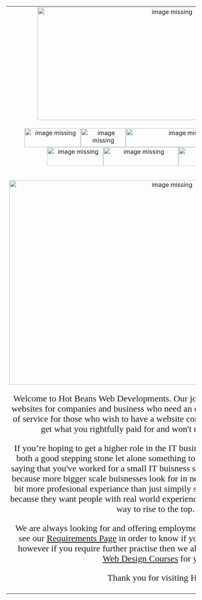 <!DOCTYPE html PUBLIC "-//W3C//DTD XHTML 1.0 Transitional//EN" "http://www.w3.org/TR/xhtml1/DTD/xhtml1-transitional.dtd">
<html xmlns="http://www.w3.org/1999/xhtml">
<head>
<meta http-equiv="Content-Type" content="text/html; charset=utf-8" />
<title>Untitled Document</title>
<style type="text/css">
.w {
	font-family: "Comic Sans MS", cursive;
}
body {
	background-image: url(wood.jpg);
}
.uh {
	font-weight: bold;
}
.yz {
	font-weight: bold;
}
.w {
	font-size: 24px;
}
</style>
</head>

<body>
<table width="100%" border="0">
  <tr>
    <td align="center"><img src="TITLE.gif" alt="image missing" width="700" height="300" /></td>
  </tr>
  <tr>
    <td align="center"><p><a href="home.html"><img src="button home.fw.png" alt="image missing" width="150" height="50" /></a><a href="staff.html"><img src="button staff.fw.png" alt="image missing" width="120" height="50" /></a><a href="requirements.html"><img src="button requirements.fw.png" alt="image missing" width="320" height="50" /></a><a href="Courses.html"><img src="button courses.fw.png" alt="image missing" width="180" height="50" /></a><a href="availabilites.html"></a><a href="Index.html"><img src="button apply.fw.png" alt="image missing" width="150" height="50" /></a><a href="Contacts.html"><img src="button contacts.fw.png" alt="image missing" width="200" height="50" /></a><a href="Availabilities.html"><img src="button availabilities.fw.png" alt="image missing" width="300" height="50" /></a></p></td>
  </tr>
  <tr>
    <td align="center"><p><img src="student-working-computer-work-university.sml_-3.jpg" alt="image missing" width="850" height="544" /></p>
    <p class="w"><span class="w">Welcome to Hot Beans Web Developments. Our job is to develop,  maintain and create websites for companies and business who need an online  presence. We provide the best of service for those who wish to have a website commissioned and ordered so that you get what you rightfully paid for and won't regret your decison.&nbsp; &nbsp; &nbsp; &nbsp; &nbsp; &nbsp; &nbsp;&nbsp;</span></p>
    <p class="w"><span class="w">If you’re hoping to get a higher role in the IT business then  working here would make both a good stepping stone let alone something to add  onto your resume. Because by saying that you've worked for a small IT buisness such as this one can greatly help you, because more bigger scale buisnesses look for in new applicants are people who have a bit more profesional experiance than just simpily studied IT at a colledge or universit, because they want people with real world experience so starting off small here is a good way to rise to the top.&nbsp; &nbsp; &nbsp; &nbsp; &nbsp; &nbsp;&nbsp; </span></p>
    <p class="w"><span class="w">We are always looking for and offering employment so if you are  interested then first see our <a href="Requirements.html">Requirements Page</a> in order to know if you have what it takes to work here, however if you require further practise then we  also offer our opinion on top <a href="Courses.html">Online Web Design Courses</a> for you to take.</span></p>
    <p class="w"><span class="w">Thank you for visiting Hot Beans.</span></p></td>
  </tr>
</table>
</body>
</html>
